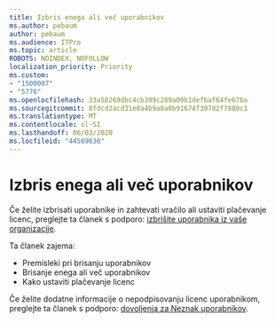 ```yaml
---
title: Izbris enega ali več uporabnikov
ms.author: pebaum
author: pebaum
ms.audience: ITPro
ms.topic: article
ROBOTS: NOINDEX, NOFOLLOW
localization_priority: Priority
ms.custom:
- "1500007"
- "5776"
ms.openlocfilehash: 33a58269dbc4cb399c289a09b1defbaf64fe67ba
ms.sourcegitcommit: 8fdcd2acd31e8a4b9a8a0b91674f397d2f7889c1
ms.translationtype: MT
ms.contentlocale: sl-SI
ms.lasthandoff: 06/03/2020
ms.locfileid: "44569636"
---
```

# <a name="delete-one-or-more-users"></a>Izbris enega ali več uporabnikov

Če želite izbrisati uporabnike in zahtevati vračilo ali ustaviti plačevanje licenc, preglejte ta članek s podporo: [izbrišite uporabnika iz vaše organizacije](https://docs.microsoft.com/microsoft-365/admin/add-users/delete-a-user?view=o365-worldwide).

Ta članek zajema:

- Premisleki pri brisanju uporabnikov
- Brisanje enega ali več uporabnikov
- Kako ustaviti plačevanje licenc

Če želite dodatne informacije o nepodpisovanju licenc uporabnikom, preglejte ta članek s podporo: [dovoljenja za Neznak uporabnikov](https://docs.microsoft.com/microsoft-365/admin/manage/remove-licenses-from-users?view=o365-worldwide).